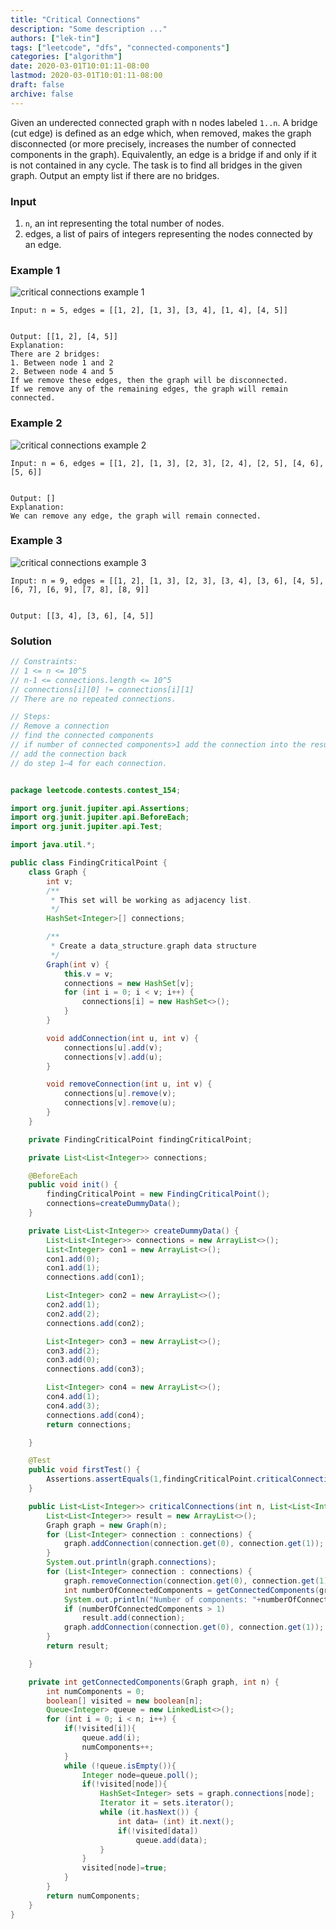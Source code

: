 ```yaml
---
title: "Critical Connections"
description: "Some description ..."
authors: ["lek-tin"]
tags: ["leetcode", "dfs", "connected-components"]
categories: ["algorithm"]
date: 2020-03-01T10:01:11-08:00
lastmod: 2020-03-01T10:01:11-08:00
draft: false
archive: false
---
```

Given an underected connected graph with n nodes labeled `1..n`. A bridge (cut edge) is defined as an edge which, when removed, makes the graph disconnected (or more precisely, increases the number of connected components in the graph). Equivalently, an edge is a bridge if and only if it is not contained in any cycle. The task is to find all bridges in the given graph. Output an empty list if there are no bridges.

### Input

1. `n`, an int representing the total number of nodes.
2. edges, a list of pairs of integers representing the nodes connected by an edge.

### Example 1

![critical connections example 1](/img/post/critical-connections-example-1.png)
```
Input: n = 5, edges = [[1, 2], [1, 3], [3, 4], [1, 4], [4, 5]]


Output: [[1, 2], [4, 5]]
Explanation:
There are 2 bridges:
1. Between node 1 and 2
2. Between node 4 and 5
If we remove these edges, then the graph will be disconnected.
If we remove any of the remaining edges, the graph will remain connected.
```

### Example 2

![critical connections example 2](/img/post/critical-connections-example-2.png)
```
Input: n = 6, edges = [[1, 2], [1, 3], [2, 3], [2, 4], [2, 5], [4, 6], [5, 6]]


Output: []
Explanation:
We can remove any edge, the graph will remain connected.
```

### Example 3

![critical connections example 3](/img/post/critical-connections-example-3.png)
```
Input: n = 9, edges = [[1, 2], [1, 3], [2, 3], [3, 4], [3, 6], [4, 5], [6, 7], [6, 9], [7, 8], [8, 9]]


Output: [[3, 4], [3, 6], [4, 5]]
```

### Solution

```java
// Constraints:
// 1 <= n <= 10^5
// n-1 <= connections.length <= 10^5
// connections[i][0] != connections[i][1]
// There are no repeated connections.

// Steps:
// Remove a connection
// find the connected components
// if number of connected components>1 add the connection into the result
// add the connection back
// do step 1–4 for each connection.


package leetcode.contests.contest_154;

import org.junit.jupiter.api.Assertions;
import org.junit.jupiter.api.BeforeEach;
import org.junit.jupiter.api.Test;

import java.util.*;

public class FindingCriticalPoint {
    class Graph {
        int v;
        /**
         * This set will be working as adjacency list.
         */
        HashSet<Integer>[] connections;

        /**
         * Create a data_structure.graph data structure
         */
        Graph(int v) {
            this.v = v;
            connections = new HashSet[v];
            for (int i = 0; i < v; i++) {
                connections[i] = new HashSet<>();
            }
        }

        void addConnection(int u, int v) {
            connections[u].add(v);
            connections[v].add(u);
        }

        void removeConnection(int u, int v) {
            connections[u].remove(v);
            connections[v].remove(u);
        }
    }

    private FindingCriticalPoint findingCriticalPoint;

    private List<List<Integer>> connections;

    @BeforeEach
    public void init() {
        findingCriticalPoint = new FindingCriticalPoint();
        connections=createDummyData();
    }

    private List<List<Integer>> createDummyData() {
        List<List<Integer>> connections = new ArrayList<>();
        List<Integer> con1 = new ArrayList<>();
        con1.add(0);
        con1.add(1);
        connections.add(con1);

        List<Integer> con2 = new ArrayList<>();
        con2.add(1);
        con2.add(2);
        connections.add(con2);

        List<Integer> con3 = new ArrayList<>();
        con3.add(2);
        con3.add(0);
        connections.add(con3);

        List<Integer> con4 = new ArrayList<>();
        con4.add(1);
        con4.add(3);
        connections.add(con4);
        return connections;

    }

    @Test
    public void firstTest() {
        Assertions.assertEquals(1,findingCriticalPoint.criticalConnections(4, connections).size());
    }

    public List<List<Integer>> criticalConnections(int n, List<List<Integer>> connections) {
        List<List<Integer>> result = new ArrayList<>();
        Graph graph = new Graph(n);
        for (List<Integer> connection : connections) {
            graph.addConnection(connection.get(0), connection.get(1));
        }
        System.out.println(graph.connections);
        for (List<Integer> connection : connections) {
            graph.removeConnection(connection.get(0), connection.get(1));
            int numberOfConnectedComponents = getConnectedComponents(graph, n);
            System.out.println("Number of components: "+numberOfConnectedComponents);
            if (numberOfConnectedComponents > 1)
                result.add(connection);
            graph.addConnection(connection.get(0), connection.get(1));
        }
        return result;

    }

    private int getConnectedComponents(Graph graph, int n) {
        int numComponents = 0;
        boolean[] visited = new boolean[n];
        Queue<Integer> queue = new LinkedList<>();
        for (int i = 0; i < n; i++) {
            if(!visited[i]){
                queue.add(i);
                numComponents++;
            }
            while (!queue.isEmpty()){
                Integer node=queue.poll();
                if(!visited[node]){
                    HashSet<Integer> sets = graph.connections[node];
                    Iterator it = sets.iterator();
                    while (it.hasNext()) {
                        int data= (int) it.next();
                        if(!visited[data])
                            queue.add(data);
                    }
                }
                visited[node]=true;
            }
        }
        return numComponents;
    }
}
```